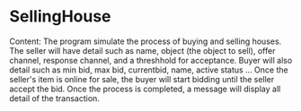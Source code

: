 # SellingHouse
Content:
The program simulate the process of buying and selling houses. The seller will have detail such as name, object (the object to sell), offer channel, response channel, and a threshhold for acceptance. Buyer will also detail such as min bid, max bid, currentbid, name, active status ... Once the seller's item is online for sale, the buyer will start bidding until the seller accept the bid. Once the process is completed, a message will display all detail of the transaction.
